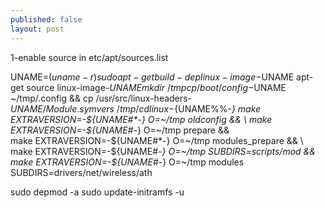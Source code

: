 ```yaml
---
published: false
layout: post
---
```


1-enable source in etc/apt/sources.list

UNAME=$(uname -r)
sudo apt-get build-dep linux-image-$UNAME
apt-get source linux-image-$UNAME
mkdir ~/tmp
cp /boot/config-$UNAME  ~/tmp/.config && cp /usr/src/linux-headers-${UNAME}/Module.symvers ~/tmp/
cd linux-${UNAME%%-*}
make EXTRAVERSION=-${UNAME#*-} O=~/tmp oldconfig && \
make EXTRAVERSION=-${UNAME#*-} O=~/tmp prepare && \
make EXTRAVERSION=-${UNAME#*-} O=~/tmp modules_prepare && \
make EXTRAVERSION=-${UNAME#*-} O=~/tmp SUBDIRS=scripts/mod && \
make EXTRAVERSION=-${UNAME#*-} O=~/tmp modules SUBDIRS=drivers/net/wireless/ath

sudo depmod -a
sudo update-initramfs -u



